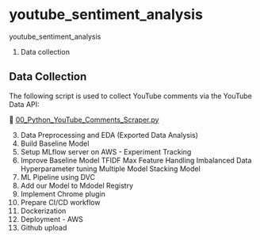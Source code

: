 # youtube_sentiment_analysis
youtube_sentiment_analysis
 1. Data collection
 ## Data Collection

The following script is used to collect YouTube comments via the YouTube Data API:

📄 [00_Python_YouTube_Comments_Scraper.py](https://github.com/spha-code/YouTube_Comments_Sentiment_Analysis/blob/main/00_Python_YouTube_Comments_Scraper.py)

 3. Data Preprocessing and EDA (Exported Data Analysis)
 4. Build Baseline Model
 5. Setup MLflow server on AWS - Experiment Tracking
 6. Improve Baseline Model
      TFIDF
      Max Feature
      Handling Imbalanced Data
      Hyperparameter tuning
      Multiple Model
      Stacking Model
  7. ML Pipeline using DVC
  8. Add our Model to Mdodel Registry
  9. Implement Chrome plugin
  10. Prepare CI/CD workflow
  11. Dockerization
  12. Deployment - AWS
  13. Github upload
